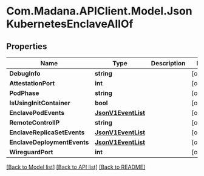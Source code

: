 
# Com.Madana.APIClient.Model.JsonKubernetesEnclaveAllOf

## Properties

Name | Type | Description | Notes
------------ | ------------- | ------------- | -------------
**DebugInfo** | **string** |  | [optional] 
**AttestationPort** | **int** |  | [optional] 
**PodPhase** | **string** |  | [optional] 
**IsUsingInitContainer** | **bool** |  | [optional] 
**EnclavePodEvents** | [**JsonV1EventList**](JsonV1EventList.md) |  | [optional] 
**RemoteControlIP** | **string** |  | [optional] 
**EnclaveReplicaSetEvents** | [**JsonV1EventList**](JsonV1EventList.md) |  | [optional] 
**EnclaveDeploymentEvents** | [**JsonV1EventList**](JsonV1EventList.md) |  | [optional] 
**WireguardPort** | **int** |  | [optional] 

[[Back to Model list]](../README.md#documentation-for-models)
[[Back to API list]](../README.md#documentation-for-api-endpoints)
[[Back to README]](../README.md)

